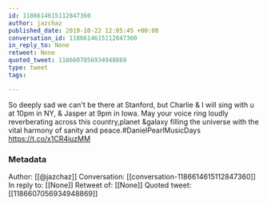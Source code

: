 ```yaml
---
id: 1186614615112847360
author: jazchaz
published_date: 2019-10-22 12:05:45 +00:00
conversation_id: 1186614615112847360
in_reply_to: None
retweet: None
quoted_tweet: 1186607056934948869
type: tweet
tags:

---
```


So deeply sad we can't be there at Stanford, but Charlie &amp; I will sing with u at 10pm in NY, &amp; Jasper at 9pm in Iowa. May your voice ring loudly reverberating across this country,planet &amp;galaxy filling the universe with the vital harmony of sanity and peace.#DanielPearlMusicDays https://t.co/x1CR4iuzMM

### Metadata

Author: [[@jazchaz]]
Conversation: [[conversation-1186614615112847360]]
In reply to: [[None]]
Retweet of: [[None]]
Quoted tweet: [[1186607056934948869]]
